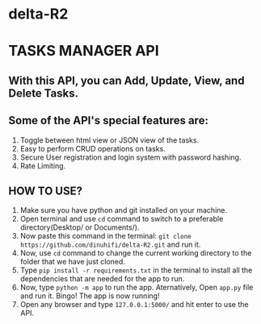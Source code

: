 # delta-R2

# TASKS MANAGER API

## With this API, you can Add, Update, View, and Delete Tasks.
## Some of the API's special features are:
1. Toggle between html view or JSON view of the tasks.
2. Easy to perform CRUD operations on tasks.
3. Secure User registration and login system with password hashing.
4. Rate Limiting.

## HOW TO USE?

1. Make sure you have python and git installed on your machine.
2. Open terminal and use `cd` command to switch to a preferable directory(Desktop/ or Documents/).
3. Now paste this command in the terminal: `git clone https://github.com/dinuhifi/delta-R2.git` and run it.
4. Now, use `cd` command to change the current working directory to the folder that we have just cloned.
5. Type `pip install -r requirements.txt` in the terminal to install all the dependencies that are needed for the app to run.
6. Now, type `python -m app` to run the app. Aternatively, Open `app.py` file and run it. Bingo! The app is now running!
7. Open any browser and type `127.0.0.1:5000/` and hit enter to use the API.

